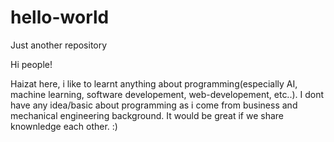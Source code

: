 # hello-world
Just another repository

Hi people!

Haizat here, i like to learnt anything about programming(especially AI, machine learning, software developement, web-developement, etc..).
I dont have any idea/basic about programming as i come from business and mechanical engineering background.
It would be great if we share knownledge each other. :)
